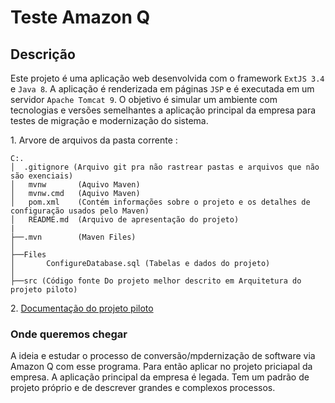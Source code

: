 # Teste Amazon Q

## Descrição

Este projeto é uma aplicação web desenvolvida com o framework `ExtJS 3.4` e `Java 8`. A aplicação é renderizada em páginas `JSP` e é executada em um servidor `Apache Tomcat 9`. O objetivo é simular um ambiente com tecnologias e versões semelhantes a aplicação principal da empresa para testes de migração e modernização do sistema.

1\. Arvore de arquivos da pasta corrente :
```
C:.
│  .gitignore (Arquivo git pra não rastrear pastas e arquivos que não são exenciais)
│   mvnw       (Aquivo Maven)
│   mvnw.cmd   (Aquivo Maven)
│   pom.xml    (Contém informações sobre o projeto e os detalhes de configuração usados pelo Maven)
│   README.md  (Arquivo de apresentação do projeto)
|
├──.mvn        (Maven Files)
│
├──Files
│       ConfigureDatabase.sql (Tabelas e dados do projeto)
│
├──src (Código fonte Do projeto melhor descrito em Arquitetura do projeto piloto)
```

2\. [Documentação do projeto piloto](./src/DOCUMENTACAO_CODIGO.md)

### Onde queremos chegar

A ideia e estudar o processo de conversão/mpdernização de software via Amazon Q com esse programa. Para então aplicar no projeto priciapal da empresa. A aplicação principal da empresa é legada. Tem um padrão de projeto próprio e de descrever grandes e complexos processos.
